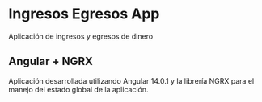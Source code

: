 # Ingresos Egresos App

Aplicación de ingresos y egresos de dinero

## Angular + NGRX

Aplicación desarrollada utilizando Angular 14.0.1 y la librería NGRX para el manejo del estado global de la aplicación.
